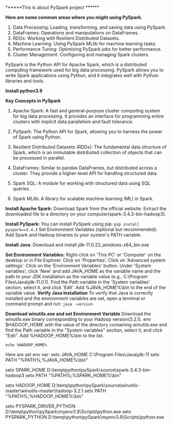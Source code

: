 ******This is about PySpark project ******

**Here are some common areas where you might using PySpark.**
1. Data Processing: Loading, transforming, and saving data using PySpark.
2. DataFrames: Operations and manipulations on DataFrames.
3. RDDs: Working with Resilient Distributed Datasets.
4. Machine Learning: Using PySpark MLlib for machine learning tasks.
5. Performance Tuning: Optimizing PySpark jobs for better performance.
6. Cluster Management: Configuring and managing Spark clusters.

PySpark is the Python API for Apache Spark, which is a distributed computing framework used for big data processing. PySpark allows you to write Spark applications using Python, and it integrates well with Python libraries and tools.

**Install python3.9**

**Key Concepts in PySpark**
1. Apache Spark: A fast and general-purpose cluster computing system for big data processing. It provides an interface for programming entire clusters with implicit data parallelism and fault tolerance.

2. PySpark: The Python API for Spark, allowing you to harness the power of Spark using Python.

3. Resilient Distributed Datasets (RDDs): The fundamental data structure of Spark, which is an immutable distributed collection of objects that can be processed in parallel.

4. DataFrames: Similar to pandas DataFrames, but distributed across a cluster. They provide a higher-level API for handling structured data.

5. Spark SQL: A module for working with structured data using SQL queries.

6. Spark MLlib: A library for scalable machine learning (ML) in Spark.

**Install Apache Spark:**
Download Spark from the official website.
Extract the downloaded file to a directory on your computer(spark-3.4.3-bin-hadoop3).

**Install PySpark:**
You can install PySpark using pip: `pip install pyspark==3.4.3`
Set Environment Variables (optional but recommended): Add Spark and Hadoop binaries to your system's PATH variable.

**Install Java**: Download and install jdk-11.0.22_windows-x64_bin.exe

**Set Environment Variables:** 
Right-click on 'This PC' or 'Computer' on the desktop or in File Explorer.
Click on 'Properties'.
Click on 'Advanced system settings'.
Click on the 'Environment Variables' button.
Under 'System variables', click 'New' and add JAVA_HOME as the variable name and the path to your JDK installation as the variable value (e.g., C:\Program Files\Java\jdk-11.0.1).
Find the Path variable in the 'System variables' section, select it, and click 'Edit'. Add %JAVA_HOME%\bin to the end of the variable value.
**Verify Java Installation**
To verify that Java is correctly installed and the environment variables are set, open a terminal or command prompt and run:
`java -version`

**Download winutils.exe and set Environment Variable**
Download the winutils.exe binary corresponding to your Hadoop version(3.2.1).
env $HADOOP_HOME with the value of the directory containing winutils.exe and find the Path variable in the "System variables" section, select it, and click "Edit". Add %HADOOP_HOME%\bin to the list.

`echo %HADOOP_HOME%`

Here are set env var:
setx JAVA_HOME C:\Program Files\Java\jdk-11
setx PATH "%PATH%;%JAVA_HOME%\bin"

setx SPARK_HOME D:\temp\python\pySpark\source\spark-3.4.3-bin-hadoop3
setx PATH "%PATH%;%SPARK_HOME%\bin"

setx HADOOP_HOME D:\temp\python\pySpark\source\winutils-master\winutils-master\hadoop-3.2.1
setx PATH "%PATH%;%HADOOP_HOME%\bin"

setx PYSPARK_DRIVER_PYTHON D:\temp\python\pySpark\myenv3.9\Scripts\python.exe
setx PYSPARK_PYTHON D:\temp\python\pySpark\myenv3.9\Scripts\python.exe





